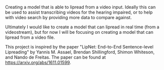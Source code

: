 Creating a model that is able to lipread from a video input.
Ideally this can be used to assist transcribing videos for the hearing impaired, or to help with video search by providing more data to compare against.

Ultimately I would like to create a model that can lipread in real time (from a videostream), but for now I will be focusing on creating a model that can lipread from a video file.

This project is inspired by the paper "LipNet: End-to-End Sentence-level Lipreading" by Yannis M. Assael, Brendan Shillingford, Shimon Whiteson, and Nando de Freitas. The paper can be found at https://arxiv.org/abs/1611.01599.